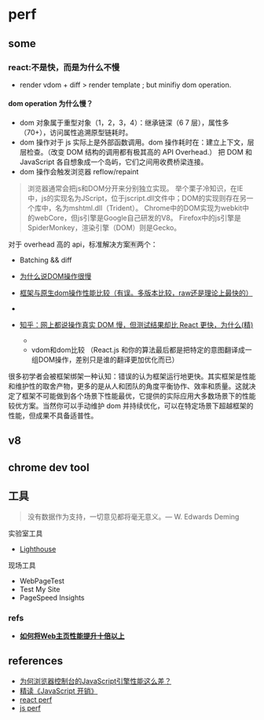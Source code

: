 # perf



## some

### react:不是快，而是为什么不慢

- render vdom + diff > render template ; but minifiy dom operation.

#### dom operation  为什么慢？

- dom 对象属于重型对象（1，2，3，4）：继承链深（6 7 层），属性多（70+），访问属性追溯原型链耗时。
- dom 操作对于 js 实际上是外部函数调用。dom 操作耗时在：建立上下文，层层检查。（改变 DOM 结构的调用都有极其高的 API Overhead.） 把 DOM 和 JavaScript 各自想象成一个岛屿，它们之间用收费桥梁连接。
- dom 操作会触发浏览器 reflow/repaint

> 浏览器通常会把js和DOM分开来分别独立实现。
> 举个栗子冷知识，在IE中，js的实现名为JScript，位于jscript.dll文件中；DOM的实现则存在另一个库中，名为mshtml.dll（Trident）。
> Chrome中的DOM实现为webkit中的webCore，但js引擎是Google自己研发的V8。
> Firefox中的js引擎是SpiderMonkey，渲染引擎（DOM）则是Gecko。


对于 overhead 高的 api，标准解决方案🈶两个：

- Batching && diff

- [为什么说DOM操作很慢](https://leozdgao.me/why-dom-slow/)
- [框架与原生dom操作性能比较（有误。多版本比较，raw还是理论上最快的）](http://chrisharrington.github.io/demos/performance/)
- []()
- [知乎：网上都说操作真实 DOM 慢，但测试结果却比 React 更快，为什么(精)](https://www.zhihu.com/question/31809713)

	-
	- vdom和dom比较 （React.js 和你的算法最后都是把特定的意图翻译成一组DOM操作，差别只是谁的翻译更加优化而已）


很多初学者会被框架绑架一种认知：错误的认为框架运行地更快。其实框架是性能和维护性的取舍产物，更多的是从人和团队的角度平衡协作、效率和质量。这就决定了框架不可能做到各个场景下性能最优，它提供的实际应用大多数场景下的性能较优方案。当然你可以手动维护 dom 并持续优化，可以在特定场景下超越框架的性能，但成果不具备适普性。


## v8


## chrome dev tool


## 工具

> 没有数据作为支持，一切意见都将毫无意义。— W. Edwards Deming

实验室工具

- [Lighthouse]()


现场工具

- WebPageTest
- Test My Site
- PageSpeed Insights


### refs

- [**如何将Web主页性能提升十倍以上**](https://www.infoq.cn/article/Xxyy8WZrWLwUlIF0*IxR?utm_source=related_read&utm_medium=article)





## references


- [为何浏览器控制台的JavaScript引擎性能这么差？](https://www.zhihu.com/question/29352114/answer/44050599)
- [精读《JavaScript 开销》](https://zhuanlan.zhihu.com/p/33761893)
- [react perf](./react.md)
- [js perf](../js/perf.md)
